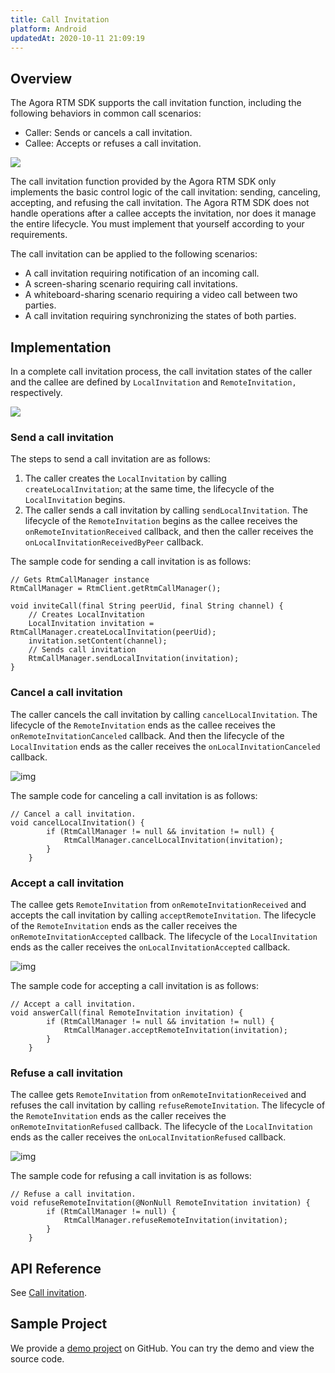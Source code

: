 ```yaml
---
title: Call Invitation
platform: Android
updatedAt: 2020-10-11 21:09:19
---
```

## Overview

The Agora RTM SDK supports the call invitation function, including the following behaviors in common call scenarios:

- Caller: Sends or cancels a call invitation.
- Callee: Accepts or refuses a call invitation.

![](https://web-cdn.agora.io/docs-files/1602314541995)

The call invitation function provided by the Agora RTM SDK only implements the basic control logic of the call invitation: sending, canceling, accepting, and refusing the call invitation. The Agora RTM SDK does not handle operations after a callee accepts the invitation, nor does it manage the entire lifecycle. You must implement that yourself according to your requirements.

The call invitation can be applied to the following scenarios:

- A call invitation requiring notification of an incoming call.
- A screen-sharing scenario requiring call invitations.
- A whiteboard-sharing scenario requiring a video call between two parties.
- A call invitation requiring synchronizing the states of both parties.

## Implementation

In a complete call invitation process, the call invitation states of the caller and the callee are defined by `LocalInvitation` and `RemoteInvitation,` respectively.

![](https://web-cdn.agora.io/docs-files/1602314550083)


### Send a call invitation

The steps to send a call invitation are as follows:

1. The caller creates the `LocalInvitation` by calling `createLocalInvitation`; at the same time, the lifecycle of the `LocalInvitation` begins.
2. The caller sends a call invitation by calling `sendLocalInvitation`. The lifecycle of the `RemoteInvitation` begins as the callee receives the `onRemoteInvitationReceived` callback, and then the caller receives the `onLocalInvitationReceivedByPeer` callback.

The sample code for sending a call invitation is as follows:

```
// Gets RtmCallManager instance
RtmCallManager = RtmClient.getRtmCallManager();
```

```
void inviteCall(final String peerUid, final String channel) {
    // Creates LocalInvitation
    LocalInvitation invitation = RtmCallManager.createLocalInvitation(peerUid);
    invitation.setContent(channel);
    // Sends call invitation
    RtmCallManager.sendLocalInvitation(invitation);
}
```



### Cancel a call invitation

The caller cancels the call invitation by calling `cancelLocalInvitation`. The lifecycle of the `RemoteInvitation` ends as the callee receives the `onRemoteInvitationCanceled` callback. And then the lifecycle of the `LocalInvitation` ends as the caller receives the `onLocalInvitationCanceled` callback.

![img](https://web-cdn.agora.io/docs-files/1598604551624)

The sample code for canceling a call invitation is as follows:

```
// Cancel a call invitation.
void cancelLocalInvitation() {
        if (RtmCallManager != null && invitation != null) {
            RtmCallManager.cancelLocalInvitation(invitation);
        }
    }
```



### Accept a call invitation

The callee gets `RemoteInvitation` from `onRemoteInvitationReceived` and accepts the call invitation by calling `acceptRemoteInvitation`. The lifecycle of the `RemoteInvitation` ends as the caller receives the `onRemoteInvitationAccepted` callback. The lifecycle of the `LocalInvitation` ends as the caller receives the `onLocalInvitationAccepted` callback.

![img](https://web-cdn.agora.io/docs-files/1598604558155)

The sample code for accepting a call invitation is as follows:

```
// Accept a call invitation.
void answerCall(final RemoteInvitation invitation) {
        if (RtmCallManager != null && invitation != null) {
            RtmCallManager.acceptRemoteInvitation(invitation);
        }
    }
```

###  Refuse a call invitation

The callee gets `RemoteInvitation` from `onRemoteInvitationReceived` and refuses the call invitation by calling `refuseRemoteInvitation`. The lifecycle of the `RemoteInvitation` ends as the caller receives the `onRemoteInvitationRefused` callback. The lifecycle of the `LocalInvitation` ends as the caller receives the `onLocalInvitationRefused` callback.

![img](https://web-cdn.agora.io/docs-files/1598604564189)

The sample code for refusing a call invitation is as follows:

```
// Refuse a call invitation.
void refuseRemoteInvitation(@NonNull RemoteInvitation invitation) {
        if (RtmCallManager != null) {
            RtmCallManager.refuseRemoteInvitation(invitation);
        }
    }
```

##  API Reference

See [Call invitation](https://docs.agora.io/en/Real-time-Messaging/API%20Reference/RTM_java/index.html#callinvitation).

## Sample Project

We provide a [demo project](https://github.com/AgoraIO-Usecase/Video-Calling) on GitHub. You can try the demo and view the source code.